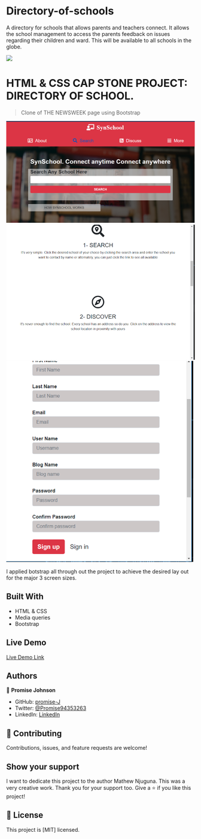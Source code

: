 # Directory-of-schools
A directory for schools that allows parents and teachers connect. It allows the school management to access the parents feedback on issues regarding their children and ward. This will be available to all schools in the globe.

![](https://img.shields.io/badpge/Microverse-blueviolet)

# HTML & CSS CAP STONE PROJECT: DIRECTORY OF SCHOOL.

> Clone of THE NEWSWEEK page using Bootstrap

<img src="images/syn1.PNG" width="700">
<img src="images/syn2.PNG" width="600">
<img src="images/syn3.PNG" width="500">

I applied botstrap all through out the project to achieve the desired lay out for the major 3 screen sizes.

## Built With

- HTML & CSS
- Media queries
- Bootstrap

## Live Demo

[Live Demo Link](https://promise-j.github.io/Directory-of-school/)

## Authors

👤 **Promise Johnson**

- GitHub: [promise-J](https://github.com/promise-J)
- Twitter: [@Promise94353263](https://twitter.com/Promise94353263)
- LinkedIn: [LinkedIn](https://www.linkedin.com/in/promise-chiemela-788887142)

## 🤝 Contributing

Contributions, issues, and feature requests are welcome!

## Show your support
I want to dedicate this project to the author Mathew Njuguna. This was a very creative work. Thank you for your support too.
Give a ⭐️ if you like this project!

## 📝 License

This project is [MIT] licensed.
